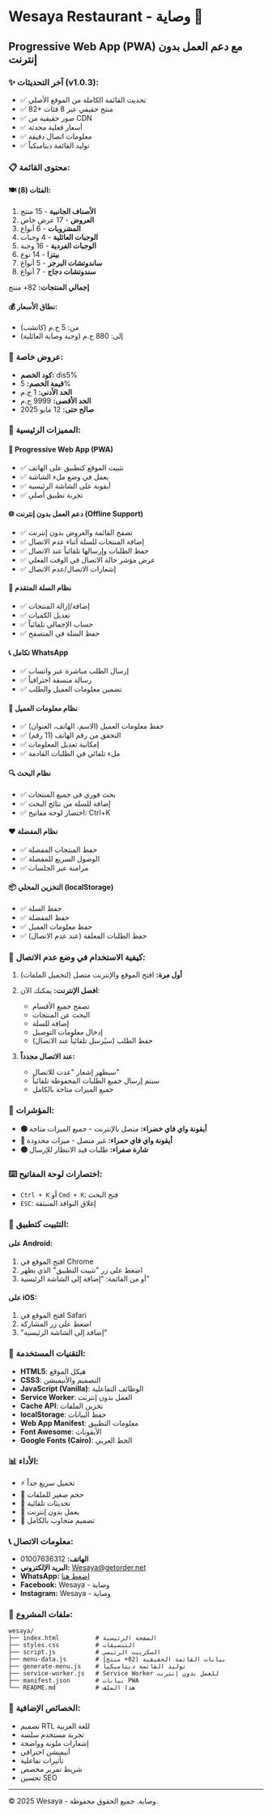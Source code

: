 # Wesaya Restaurant - وصاية 🍕

## Progressive Web App (PWA) مع دعم العمل بدون إنترنت

### ✨ آخر التحديثات (v1.0.3):
- ✅ تحديث القائمة الكاملة من الموقع الأصلي
- ✅ 82+ منتج حقيقي عبر 8 فئات
- ✅ صور حقيقية من CDN
- ✅ أسعار فعلية محدثة
- ✅ معلومات اتصال دقيقة
- ✅ توليد القائمة ديناميكياً

### 📋 محتوى القائمة:

#### 🍽️ الفئات (8):
1. **الأصناف الجانبية** - 15 منتج
2. **العروض** - 17 عرض خاص
3. **المشروبات** - 6 أنواع
4. **الوجبات العائلية** - 4 وجبات
5. **الوجبات الفردية** - 16 وجبة
6. **بيتزا** - 14 نوع
7. **ساندوتشات البرجر** - 5 أنواع
8. **سندوتشات دجاج** - 7 أنواع

**إجمالي المنتجات:** 82+ منتج

#### 💰 نطاق الأسعار:
- من: 5 ج.م (كاتشب)
- إلى: 880 ج.م (وجبة وصاية العائلية)

### 🎁 عروض خاصة:
- **كود الخصم:** dis5%
- **قيمة الخصم:** 5%
- **الحد الأدنى:** 1 ج.م
- **الحد الأقصى:** 9999 ج.م
- **صالح حتى:** 12 مايو 2025

### 🚀 المميزات الرئيسية:

#### 📱 Progressive Web App (PWA)
- ✅ تثبيت الموقع كتطبيق على الهاتف
- ✅ يعمل في وضع ملء الشاشة
- ✅ أيقونة على الشاشة الرئيسية
- ✅ تجربة تطبيق أصلي

#### 🌐 دعم العمل بدون إنترنت (Offline Support)
- ✅ تصفح القائمة والعروض بدون إنترنت
- ✅ إضافة المنتجات للسلة أثناء عدم الاتصال
- ✅ حفظ الطلبات وإرسالها تلقائياً عند الاتصال
- ✅ عرض مؤشر حالة الاتصال في الوقت الفعلي
- ✅ إشعارات الاتصال/عدم الاتصال

#### 🛒 نظام السلة المتقدم
- ✅ إضافة/إزالة المنتجات
- ✅ تعديل الكميات
- ✅ حساب الإجمالي تلقائياً
- ✅ حفظ السلة في المتصفح

#### 📞 تكامل WhatsApp
- ✅ إرسال الطلب مباشرة عبر واتساب
- ✅ رسالة منسقة احترافياً
- ✅ تضمين معلومات العميل والطلب

#### 👤 نظام معلومات العميل
- ✅ حفظ معلومات العميل (الاسم، الهاتف، العنوان)
- ✅ التحقق من رقم الهاتف (11 رقم)
- ✅ إمكانية تعديل المعلومات
- ✅ ملء تلقائي في الطلبات القادمة

#### 🔍 نظام البحث
- ✅ بحث فوري في جميع المنتجات
- ✅ إضافة للسلة من نتائج البحث
- ✅ اختصار لوحة مفاتيح: Ctrl+K

#### ❤️ نظام المفضلة
- ✅ حفظ المنتجات المفضلة
- ✅ الوصول السريع للمفضلة
- ✅ مزامنة عبر الجلسات

#### 📦 التخزين المحلي (localStorage)
- ✅ حفظ السلة
- ✅ حفظ المفضلة
- ✅ حفظ معلومات العميل
- ✅ حفظ الطلبات المعلقة (عند عدم الاتصال)

### 🎯 كيفية الاستخدام في وضع عدم الاتصال:

1. **أول مرة:** افتح الموقع والإنترنت متصل (لتحميل الملفات)
2. **افصل الإنترنت:** يمكنك الآن:
   - تصفح جميع الأقسام
   - البحث عن المنتجات
   - إضافة للسلة
   - إدخال معلومات التوصيل
   - حفظ الطلب (سيُرسل تلقائياً عند الاتصال)

3. **عند الاتصال مجدداً:**
   - سيظهر إشعار "عدت للاتصال"
   - سيتم إرسال جميع الطلبات المحفوظة تلقائياً
   - جميع الميزات متاحة بالكامل

### 🔔 المؤشرات:

- **🟢 أيقونة واي فاي خضراء:** متصل بالإنترنت - جميع الميزات متاحة
- **🔴 أيقونة واي فاي حمراء:** غير متصل - ميزات محدودة
- **🟡 شارة صفراء:** طلبات قيد الانتظار للإرسال

### ⌨️ اختصارات لوحة المفاتيح:

- `Ctrl + K` أو `Cmd + K`: فتح البحث
- `ESC`: إغلاق النوافذ المنبثقة

### 📱 التثبيت كتطبيق:

#### على Android:
1. افتح الموقع في Chrome
2. اضغط على زر "تثبيت التطبيق" الذي يظهر
3. أو من القائمة: "إضافة إلى الشاشة الرئيسية"

#### على iOS:
1. افتح الموقع في Safari
2. اضغط على زر المشاركة
3. "إضافة إلى الشاشة الرئيسية"

### 🔧 التقنيات المستخدمة:

- **HTML5**: هيكل الموقع
- **CSS3**: التصميم والأنيميشن
- **JavaScript (Vanilla)**: الوظائف التفاعلية
- **Service Worker**: العمل بدون إنترنت
- **Cache API**: تخزين الملفات
- **localStorage**: حفظ البيانات
- **Web App Manifest**: معلومات التطبيق
- **Font Awesome**: الأيقونات
- **Google Fonts (Cairo)**: الخط العربي

### 📊 الأداء:

- ⚡ تحميل سريع جداً
- 💾 حجم صغير للملفات
- 🔄 تحديثات تلقائية
- 📴 يعمل بدون إنترنت
- 🎨 تصميم متجاوب بالكامل

### 📞 معلومات الاتصال:

- **الهاتف:** 01007636312
- **البريد الإلكتروني:** Wesaya@getorder.net
- **WhatsApp:** [اضغط هنا](https://wa.me/201007636312)
- **Facebook:** Wesaya - وصاية
- **Instagram:** Wesaya - وصاية

### 📁 ملفات المشروع:

```
wesaya/
├── index.html          # الصفحة الرئيسية
├── styles.css          # التنسيقات
├── script.js           # السكريبت الرئيسي
├── menu-data.js        # بيانات القائمة الحقيقية (82+ منتج)
├── generate-menu.js    # توليد القائمة ديناميكياً
├── service-worker.js   # Service Worker للعمل بدون إنترنت
├── manifest.json       # بيانات PWA
└── README.md           # هذا الملف
```

### 🎉 الخصائص الإضافية:

- تصميم RTL للغة العربية
- تجربة مستخدم سلسة
- إشعارات ملونة وواضحة
- أنيميشن احترافي
- تأثيرات تفاعلية
- شريط تمرير مخصص
- تحسين SEO

---

© 2025 Wesaya - وصاية. جميع الحقوق محفوظة.

